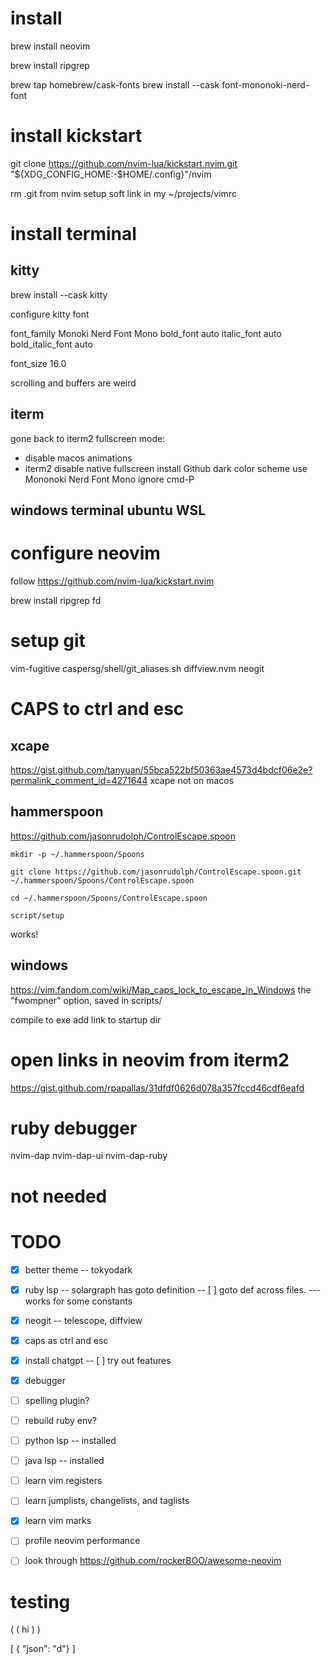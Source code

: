 
# install

brew install neovim

brew install ripgrep

<!-- from https://gist.github.com/davidteren/898f2dcccd42d9f8680ec69a3a5d350e -->

brew tap homebrew/cask-fonts
brew install --cask font-mononoki-nerd-font

# install kickstart

git clone https://github.com/nvim-lua/kickstart.nvim.git "${XDG_CONFIG_HOME:-$HOME/.config}"/nvim

rm .git from nvim
setup soft link in my ~/projects/vimrc

# install terminal
## kitty

brew install --cask kitty

configure kitty font

font_family Monoki Nerd Font Mono
bold_font auto
italic_font auto
bold_italic_font auto

font_size 16.0

scrolling and buffers are weird

## iterm
gone back to iterm2
fullscreen mode:
- disable macos animations
- iterm2 disable native fullscreen
install Github dark color scheme
use Mononoki Nerd Font Mono
ignore cmd-P

## windows terminal ubuntu WSL

# configure neovim
follow https://github.com/nvim-lua/kickstart.nvim

brew install ripgrep fd


# setup git
vim-fugitive
caspersg/shell/git_aliases.sh
diffview.nvm
neogit

# CAPS to ctrl and esc
## xcape
https://gist.github.com/tanyuan/55bca522bf50363ae4573d4bdcf06e2e?permalink_comment_id=4271644
xcape not on macos

## hammerspoon
https://github.com/jasonrudolph/ControlEscape.spoon
```
mkdir -p ~/.hammerspoon/Spoons

git clone https://github.com/jasonrudolph/ControlEscape.spoon.git ~/.hammerspoon/Spoons/ControlEscape.spoon

cd ~/.hammerspoon/Spoons/ControlEscape.spoon

script/setup
```

works!

## windows
https://vim.fandom.com/wiki/Map_caps_lock_to_escape_in_Windows
the "fwompner" option, saved in scripts/

compile to exe
add link to startup dir

# open links in neovim from iterm2

https://gist.github.com/rpapallas/31dfdf0626d078a357fccd46cdf6eafd

# ruby debugger
nvim-dap
nvim-dap-ui
nvim-dap-ruby

# not needed
<!-- bundle add readapt --group "development, test" -->
<!-- gem install readapt -->

# TODO
- [x] better theme
-- tokyodark
- [x] ruby lsp 
-- solargraph has goto definition
-- [ ] goto def across files.
--- works for some constants
- [x] neogit 
-- telescope, diffview
- [x] caps as ctrl and esc
- [x] install chatgpt
-- [ ] try out features
- [x] debugger
- [ ] spelling plugin?
- [ ] rebuild ruby env?
- [ ] python lsp
-- installed
- [ ] java lsp
-- installed
- [ ] learn vim registers
- [ ] learn jumplists, changelists, and taglists
- [x] learn vim marks
- [ ] profile neovim performance
- [ ] look through https://github.com/rockerBOO/awesome-neovim


# testing

( ( hi ) )

[ { "json": "d"} ]
